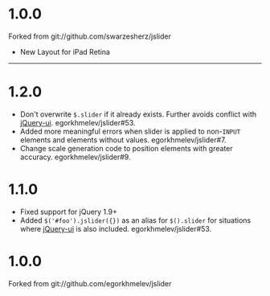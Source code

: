 1.0.0
=====

Forked from git://github.com/swarzesherz/jslider

* New Layout for iPad Retina


-----------------------------------------------------------------------------------
1.2.0
=====

* Don't overwrite `$.slider` if it already exists. Further avoids conflict
  with [jQuery-ui](http://jqueryui.com). egorkhmelev/jslider#53.
* Added more meaningful errors when slider is applied to non-`INPUT` elements
  and elements without values. egorkhmelev/jslider#7.
* Change scale generation code to position elements with greater accuracy.
  egorkhmelev/jslider#9.

1.1.0
=====

* Fixed support for jQuery 1.9+
* Added `$('#foo').jslider({})` as an alias for `$().slider` for situations
  where [jQuery-ui](http://jqueryui.com) is also included.
  egorkhmelev/jslider#53.

1.0.0
=====

Forked from git://github.com/egorkhmelev/jslider